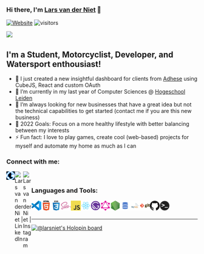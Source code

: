 ### Hi there, I'm [Lars van der Niet](https://larsvanderniet.nl/) 👋

[![Website](https://img.shields.io/website?label=larsvanderniet.nl&style=for-the-badge&url=https%3A%2F%2Flarsvanderniet.nl)](https://larsvanderniet.nl/)
![visitors](https://visitor-badge.glitch.me/badge?page_id=larsniet.visitor-badge)

<img height="180em" src="https://github-readme-stats.vercel.app/api?username=larsniet&show_icons=true&hide_border=true&&count_private=true&include_all_commits=true" />

## I'm a Student, Motorcyclist, Developer, and Watersport enthousiast!

- 🔭 I just created a new insightful dashboard for clients from [Adhese](https://adhese.com/) using CubeJS, React and custom OAuth
- 🌱 I’m currently in my last year of Computer Sciences @ [Hogeschool Leiden](https://www.hsleiden.nl/)
- 👯 I’m always looking for new businesses that have a great idea but not the technical capabilities to get started (contact me if you are this new business)
- 🥅 2022 Goals: Focus on a more healthy lifestyle with better balancing between my interests
- ⚡ Fun fact: I love to play games, create cool (web-based) projects for myself and automate my home as much as I can

### Connect with me:

[<img align="left" alt="larsvanderniet.nl" width="22px" style="filter: invert(1) sepia(1) saturate(5) hue-rotate(175deg);" src="https://raw.githubusercontent.com/iconic/open-iconic/master/svg/globe.svg" />](https://www.larsvanderniet.nl/)
[<img align="left" alt="Lars van der Niet | LinkedIn" width="22px" src="https://cdn.jsdelivr.net/npm/simple-icons@v3/icons/linkedin.svg" />](https://www.linkedin.com/in/lars-van-der-niet-055546182/)
[<img align="left" alt="Lars van der Niet | Instagram" width="22px" src="https://cdn.jsdelivr.net/npm/simple-icons@v3/icons/instagram.svg" />](https://www.instagram.com/lvdniet/)

<br />

### Languages and Tools:

<img align="left" alt="Visual Studio Code" width="26px" src="https://raw.githubusercontent.com/github/explore/80688e429a7d4ef2fca1e82350fe8e3517d3494d/topics/visual-studio-code/visual-studio-code.png" />
<img align="left" alt="HTML5" width="26px" src="https://raw.githubusercontent.com/github/explore/80688e429a7d4ef2fca1e82350fe8e3517d3494d/topics/html/html.png" />
<img align="left" alt="CSS3" width="26px" src="https://raw.githubusercontent.com/github/explore/80688e429a7d4ef2fca1e82350fe8e3517d3494d/topics/css/css.png" />
<img align="left" alt="Sass" width="26px" src="https://raw.githubusercontent.com/github/explore/80688e429a7d4ef2fca1e82350fe8e3517d3494d/topics/sass/sass.png" />
<img align="left" alt="JavaScript" width="26px" src="https://raw.githubusercontent.com/github/explore/80688e429a7d4ef2fca1e82350fe8e3517d3494d/topics/javascript/javascript.png" />
<img align="left" alt="React" width="26px" src="https://raw.githubusercontent.com/github/explore/80688e429a7d4ef2fca1e82350fe8e3517d3494d/topics/react/react.png" />
<img align="left" alt="Gatsby" width="26px" src="https://raw.githubusercontent.com/github/explore/e94815998e4e0713912fed477a1f346ec04c3da2/topics/gatsby/gatsby.png" />
<img align="left" alt="GraphQL" width="26px" src="https://raw.githubusercontent.com/github/explore/80688e429a7d4ef2fca1e82350fe8e3517d3494d/topics/graphql/graphql.png" />
<img align="left" alt="Node.js" width="26px" src="https://raw.githubusercontent.com/github/explore/80688e429a7d4ef2fca1e82350fe8e3517d3494d/topics/nodejs/nodejs.png" />
<img align="left" alt="SQL" width="26px" src="https://raw.githubusercontent.com/github/explore/80688e429a7d4ef2fca1e82350fe8e3517d3494d/topics/sql/sql.png" />
<img align="left" alt="MySQL" width="26px" src="https://raw.githubusercontent.com/github/explore/80688e429a7d4ef2fca1e82350fe8e3517d3494d/topics/mysql/mysql.png" />
<img align="left" alt="Git" width="26px" src="https://raw.githubusercontent.com/github/explore/80688e429a7d4ef2fca1e82350fe8e3517d3494d/topics/git/git.png" />
<img align="left" alt="GitHub" width="26px" src="https://raw.githubusercontent.com/github/explore/78df643247d429f6cc873026c0622819ad797942/topics/github/github.png" />
<img align="left" alt="Terminal" width="26px" src="https://raw.githubusercontent.com/github/explore/80688e429a7d4ef2fca1e82350fe8e3517d3494d/topics/terminal/terminal.png" />

<br />
<br />

---

[![@larsniet's Holopin board](https://holopin.io/api/user/board?user=larsniet)](https://holopin.io/@larsniet)
